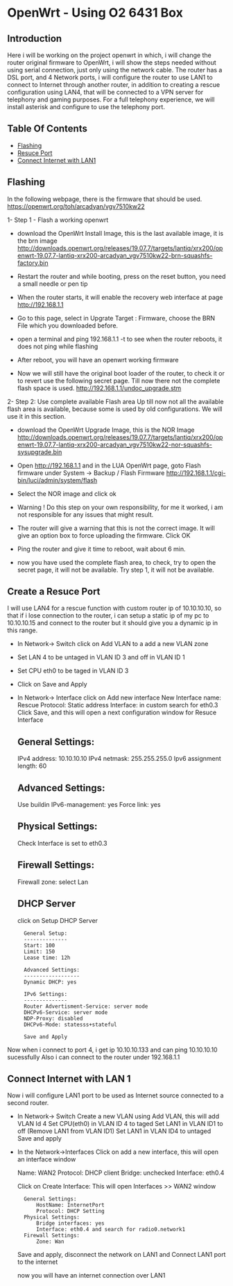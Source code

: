 # OpenWrt -  Using O2 6431 Box 

## Introduction
Here i will be working on the project openwrt in which, i will change the router original firmware to OpenWrt, i will show the steps needed without using serial connection, just only using the network cable. The router has a DSL port, and 4 Network ports, i will configure the router to use LAN1 to connect to Internet through another router, in addition to creating a rescue configuration using LAN4, that will be connected to a VPN server for telephony and gaming purposes. For a full telephony experience, we will install asterisk and configure to use the telephony port.

## Table Of Contents

<!-- toc -->

- [Flashing](#Flashing)
- [Resuce Port](#Create-a-Resuce-Port)
- [Connect Internet with LAN1](#Connect-Internet-with-LAN-1)

<!-- tocstop -->


## Flashing 
In the following webpage, there is the firmware that should be used.
https://openwrt.org/toh/arcadyan/vgv7510kw22

1- Step 1 - Flash a working openwrt 

- download the OpenWrt Install Image, this is the last available image, it is the brn image
http://downloads.openwrt.org/releases/19.07.7/targets/lantiq/xrx200/openwrt-19.07.7-lantiq-xrx200-arcadyan_vgv7510kw22-brn-squashfs-factory.bin

- Restart the router and while booting, press on the reset button, you need a small needle or pen tip

- When the router starts, it will enable the recovery web interface at page http://192.168.1.1

- Go to this page, select in Upgrate Target : Firmware, choose the BRN File which you downloaded before.

- open a terminal and ping 192.168.1.1 -t to see when the router reboots, it does not ping while flashing

- After reboot, you will have an openwrt working firmware

- Now we will still have the original boot loader of the router, to check it or to revert use the following secret page. Till now there not the complete flash space is used.
http://192.168.1.1/undoc_upgrade.stm

2- Step 2: Use complete available Flash area
Up till now not all the available flash area is available, because some is used by old configurations. We will use it in this section.

- download the OpenWrt Upgrade Image, this is the NOR Image
http://downloads.openwrt.org/releases/19.07.7/targets/lantiq/xrx200/openwrt-19.07.7-lantiq-xrx200-arcadyan_vgv7510kw22-nor-squashfs-sysupgrade.bin

- Open http://192.168.1.1 and in the LUA OpenWrt page, goto Flash firmware under 
   System -> Backup / Flash Firmware
   http://192.168.1.1/cgi-bin/luci/admin/system/flash

- Select the NOR image and click ok

- Warning ! Do this step on your own responsibility, for me it worked, i am not responsible for any issues that might result.

- The router will give a warning that this is not the correct image. It will give an option box to force uploading the firmware. Click OK

- Ping the router and give it time to reboot, wait about 6 min.

- now you have used the complete flash area, to check, try to open the secret page, it will not be available. Try step 1, it will not be available.


## Create a Resuce Port

I will use LAN4 for a rescue function with custom router ip of 10.10.10.10, so that if i lose connection to the router, i can setup a static ip of my pc to 10.10.10.15 and connect to the router but it should give you a dynamic ip in this range.

- In Network-> Switch click on Add VLAN to a add a new VLAN zone

- Set LAN 4 to be untaged in VLAN ID 3 and off in VLAN ID 1
- Set CPU eth0 to be taged in VLAN ID 3

- Click on Save and Apply

- In Network-> Interface click on Add new interface
	New Interface name: Rescue
	Protocol: Static address
	Interface: in custom search for eth0.3
	Click Save, and this will open a next configuration window for Resuce Interface
	
	General Settings:
	--------------------
	
	IPv4 address: 10.10.10.10
	IPv4 netmask: 255.255.255.0
	Ipv6 assignment length: 60
	
	Advanced Settings:
	------------------
	Use buildin IPv6-management: yes
	Force link: yes
	
	Physical Settings:
	------------------
	Check Interface is set to eth0.3
	
	Firewall Settings:
	------------------
	Firewall zone: select Lan
	
	DHCP Server
	-----------
	click on Setup DHCP Server
		
		General Setup:
		--------------
		Start: 100
		Limit: 150
		Lease time: 12h
		
		Advanced Settings:
		------------------
		Dynamic DHCP: yes
		
		IPv6 Settings:
	    --------------
	    Router Advertisment-Service: server mode
	    DHCPv6-Service: server mode
	    NDP-Proxy: disabled
	    DHCPv6-Mode: statesss+stateful 
	    
	    Save and Apply

Now when i connect to port 4, i get ip 10.10.10.133 and can ping 10.10.10.10 sucessfully
Also i can connect to the router under 192.168.1.1


## Connect Internet with LAN 1
Now i will configure LAN1 port to be used as Internet source connected to a second router.

- In Network-> Switch 
	Create a new VLAN using Add VLAN, this will add VLAN Id 4
	Set CPU(eth0) in VLAN ID 4 to taged
	Set LAN1 in VLAN ID1 to off (Remove LAN1 from VLAN ID1)
	Set LAN1 in VLAN ID4 to untaged
	Save and apply
	

- In the Network->Interfaces
	Click on add a new interface, this will open an interface window
	
	Name: WAN2
	Protocol: DHCP client
	Bridge: unchecked
	Interface: eth0.4
	
	Click on Create Interface: This will open Interfaces >> WAN2 window
	
		General Settings:
			HostName: InternetPort
			Protocol: DHCP Setting
		Physical Settings:
			Bridge interfaces: yes			 
			Interface: eth0.4 and search for radio0.network1
		Firewall Settings:
			Zone: Wan
	
	Save and apply, disconnect the network on LAN1 and Connect LAN1 port to the internet
	
	now you will have an internet connection over LAN1



	
	
	



	    
	